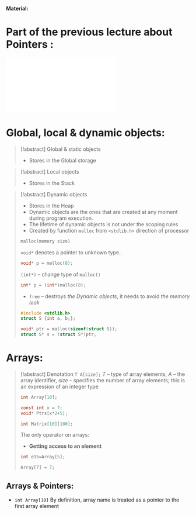 **Material:**
# Part of the previous lecture about Pointers : 
![Pointer - The main type in C:](Static%20&%20Dynamic%20Typing.%20C%20Type%20System.%20Pointer%20Type..md#Pointer%20-%20The%20main%20type%20in%20C)
# Global, local & dynamic objects:
> [!abstract] Global & static objects
> - Stores in the Global storage

> [!abstract] Local objects
> - Stores in the Stack

> [!abstract] Dynamic objects
> - Stores in the Heap
> - Dynamic objects are the ones that are created at any moment during program execution.
> - The lifetime of dynamic objects is not under the scoping rules
> - Created by function ``malloc`` from `<stdlib.h>` direction of processor 
> ```C
> malloc(memory size)
> ```
> `void*` denotes a pointer to unknown type..
> ```C
> void* p = malloc(8);
> ```
> `(int*)` – change type of `malloc()`
> ```C
> int* p = (int*)malloc(8);
> ```
> - `free` – destroys *the Dynamic objects*, it needs to avoid *the memory leak*
> ```C
> #include <stdlib.h>
> struct S {int a, b;};
> 
> void* ptr = malloc(sizeof(struct S));
> struct S* s = (struct S*)ptr;
> ```
# Arrays:
> [!abstract] Denotation
> `T A[size];` *T* – type of array elements, *A* – the array identifier, *size* – specifies the number of array elements; this is an expression of an integer type
> ```C
> int Array[10];
> 
> const int x = 7;
> void* Ptrs[x*2+5];
> 
> int Matrix[10][100];
> ``` 
> The only operator on arrays: 
> - **Getting access to an element**
> ```C
> int e15=Array[5];
> 
> Array[7] = 7;
> ```

## Arrays & Pointers:
- `int Array[10]` By definition, array name is treated as a pointer to the first array element
